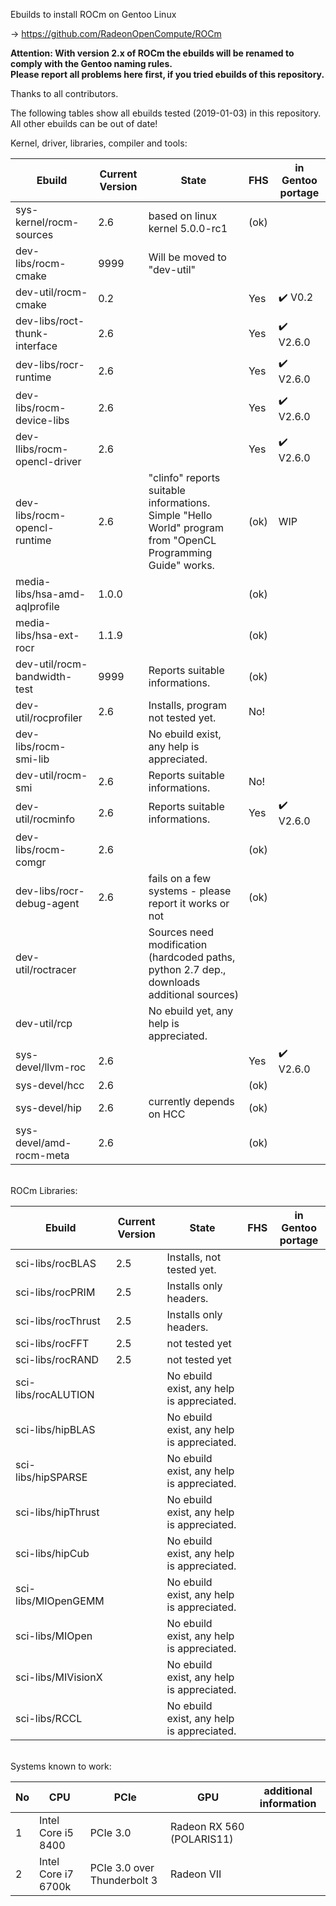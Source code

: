 Ebuilds to install ROCm on Gentoo Linux

-> https://github.com/RadeonOpenCompute/ROCm

**Attention: With version 2.x of ROCm the ebuilds will be renamed to comply with the Gentoo naming rules.**<br>
**Please report all problems here first, if you tried ebuilds of this repository.**

Thanks to all contributors.

The following tables show all ebuilds tested (2019-01-03) in this repository. <br>
All other ebuilds can be out of date!

Kernel, driver, libraries, compiler and tools:

|Ebuild|Current Version|State| FHS | in Gentoo portage| 
|---|---|---|---|---|
|sys-kernel/rocm-sources| 2.6 | based on linux kernel 5.0.0-rc1 | (ok) |  |
|dev-libs/rocm-cmake|9999| Will be moved to "dev-util" |  |  |
|dev-util/rocm-cmake| 0.2 | | Yes | :heavy_check_mark: V0.2 |
|dev-libs/roct-thunk-interface| 2.6 |  | Yes | :heavy_check_mark: V2.6.0 |
|dev-libs/rocr-runtime| 2.6 | | Yes | :heavy_check_mark: V2.6.0 |
|dev-libs/rocm-device-libs | 2.6 | | Yes | :heavy_check_mark: V2.6.0 |
|dev-llibs/rocm-opencl-driver | 2.6 | | Yes | :heavy_check_mark: V2.6.0 |
|dev-libs/rocm-opencl-runtime| 2.6 | "clinfo" reports suitable informations.<br> Simple "Hello World" program from "OpenCL Programming Guide" works. | (ok) | WIP |
|media-libs/hsa-amd-aqlprofile| 1.0.0 | | (ok) | |
|media-libs/hsa-ext-rocr| 1.1.9 | | (ok) | |
|dev-util/rocm-bandwidth-test| 9999 | Reports suitable informations. | (ok) |  |
|dev-util/rocprofiler| 2.6 | Installs, program not tested yet. | No! | |
|dev-libs/rocm-smi-lib| | No ebuild exist, any help is appreciated. | | |
|dev-util/rocm-smi| 2.6 | Reports suitable informations. | No! | |
|dev-util/rocminfo| 2.6 | Reports suitable informations. | Yes | :heavy_check_mark: V2.6.0 |
|dev-libs/rocm-comgr| 2.6 | | (ok) | | 
|dev-libs/rocr-debug-agent | 2.6 | fails on a few systems - please report it works or not | (ok) | |
|dev-util/roctracer| |Sources need modification (hardcoded paths, python 2.7 dep., downloads additional sources) |  | |
|dev-util/rcp| |No ebuild yet, any help is appreciated. |  | |
|sys-devel/llvm-roc | 2.6 | | Yes |:heavy_check_mark: V2.6.0 | |
|sys-devel/hcc| 2.6 |  | (ok) | |
|sys-devel/hip| 2.6 | currently depends on HCC | (ok) | |
|sys-devel/amd-rocm-meta| 2.6 | | (ok) | |

<br>
ROCm Libraries:

|Ebuild|Current Version|State|FHS|in Gentoo portage|
|---|---|---|---|---|
|sci-libs/rocBLAS| 2.5 | Installs, not tested yet. |  | |
|sci-libs/rocPRIM| 2.5 | Installs only headers. | | |
|sci-libs/rocThrust| 2.5 | Installs only headers. | | |
|sci-libs/rocFFT| 2.5 | not tested yet | | |
|sci-libs/rocRAND| 2.5 | not tested yet | |  |
|sci-libs/rocALUTION| |No ebuild exist, any help is appreciated.| | |
|sci-libs/hipBLAS | | No ebuild exist, any help is appreciated. | | |
|sci-libs/hipSPARSE | | No ebuild exist, any help is appreciated. | | |
|sci-libs/hipThrust | | No ebuild exist, any help is appreciated. | | |
|sci-libs/hipCub | | No ebuild exist, any help is appreciated. | | |
|sci-libs/MIOpenGEMM | | No ebuild exist, any help is appreciated.| | |
|sci-libs/MIOpen | | No ebuild exist, any help is appreciated. | | |
|sci-libs/MIVisionX | | No ebuild exist, any help is appreciated. | | |
|sci-libs/RCCL | | No ebuild exist, any help is appreciated. | | |

<br>
Systems known to work:

| No | CPU | PCIe |  GPU | additional information |
|---|---|---|---|---|
| 1 | Intel Core i5 8400 | PCIe 3.0 | Radeon RX 560 (POLARIS11) | |
| 2 | Intel Core i7 6700k | PCIe 3.0 over Thunderbolt 3 | Radeon VII | |
